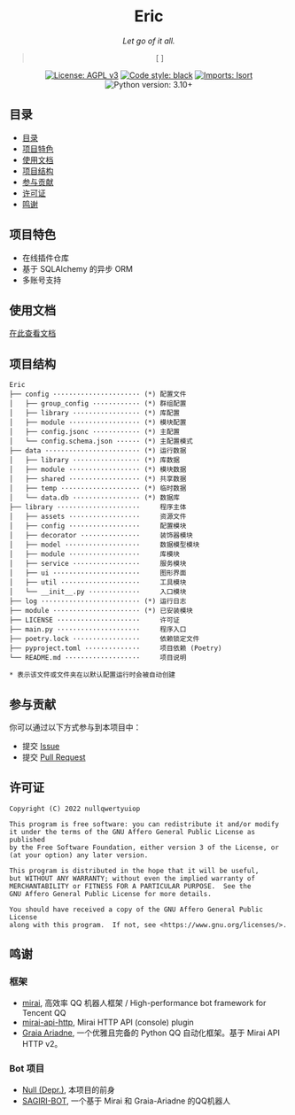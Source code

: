 <div align="center">

# Eric

_Let go of it all._

[//]: # (Let go of it all, close your eyes, and sink into this bottomless pool.)

> [ ]

[![License: AGPL v3](https://img.shields.io/badge/license-AGPL%20v3-blue.svg)](https://www.gnu.org/licenses/agpl-3.0)
[![Code style: black](https://img.shields.io/badge/code%20style-black-000000.svg)](https://github.com/psf/black)
[![Imports: Isort](https://img.shields.io/badge/imports-isort-%231674b1.svg)](https://pycqa.github.io/isort/)
![Python version: 3.10+](https://img.shields.io/badge/python-3.10+-blue.svg)

</div>

## 目录
  * [目录](#目录)
  * [项目特色](#项目特色)
  * [使用文档](#使用文档)
  * [项目结构](#项目结构)
  * [参与贡献](#参与贡献)
  * [许可证](#许可证)
  * [鸣谢](#鸣谢)

## 项目特色

  * 在线插件仓库
  * 基于 SQLAlchemy 的异步 ORM
  * 多账号支持

## 使用文档

[在此查看文档](https://projectnu11.github.io/Eric/)

## 项目结构

```
Eric
├── config ······················ (*) 配置文件
│   ├── group_config ············ (*) 群组配置
│   ├── library ················· (*) 库配置
│   ├── module ·················· (*) 模块配置
│   ├── config.jsonc ············ (*) 主配置
│   └── config.schema.json ······ (*) 主配置模式
├── data ························ (*) 运行数据
│   ├── library ················· (*) 库数据
│   ├── module ·················· (*) 模块数据
│   ├── shared ·················· (*) 共享数据
│   ├── temp ···················· (*) 临时数据
│   └── data.db ················· (*) 数据库
├── library ·····················     程序主体
│   ├── assets ··················     资源文件
│   ├── config ··················     配置模块
│   ├── decorator ···············     装饰器模块
│   ├── model ···················     数据模型模块
│   ├── module ··················     库模块
│   ├── service ·················     服务模块
│   ├── ui ······················     图形界面
│   ├── util ····················     工具模块
│   └── __init__.py ·············     入口模块
├── log ························· (*) 运行日志
├── module ······················ (*) 已安装模块
├── LICENSE ·····················     许可证
├── main.py ·····················     程序入口
├── poetry.lock ·················     依赖锁定文件
├── pyproject.toml ··············     项目依赖 (Poetry)
└── README.md ···················     项目说明

* 表示该文件或文件夹在以默认配置运行时会被自动创建
```

## 参与贡献

你可以通过以下方式参与到本项目中：

  * 提交 [Issue](https://github.com/nullqwertyuiop/Eric/issues)
  * 提交 [Pull Request](https://github.com/nullqwertyuiop/Eric/pulls)

## 许可证

    Copyright (C) 2022 nullqwertyuiop

    This program is free software: you can redistribute it and/or modify
    it under the terms of the GNU Affero General Public License as published
    by the Free Software Foundation, either version 3 of the License, or
    (at your option) any later version.

    This program is distributed in the hope that it will be useful,
    but WITHOUT ANY WARRANTY; without even the implied warranty of
    MERCHANTABILITY or FITNESS FOR A PARTICULAR PURPOSE.  See the
    GNU Affero General Public License for more details.

    You should have received a copy of the GNU Affero General Public License
    along with this program.  If not, see <https://www.gnu.org/licenses/>.

## 鸣谢

### 框架

  * [mirai](https://github.com/mamoe/mirai), 高效率 QQ 机器人框架 / High-performance bot framework for Tencent QQ
  * [mirai-api-http](https://github.com/project-mirai/mirai-api-http), Mirai HTTP API (console) plugin
  * [Graia Ariadne](https://github.com/GraiaProject/Ariadne), 一个优雅且完备的 Python QQ 自动化框架。基于 Mirai API HTTP v2。

### Bot 项目

  * [Null (Depr.)](https://github.com/ProjectNu11/Project-Null), 本项目的前身
  * [SAGIRI-BOT](https://github.com/SAGIRI-kawaii/sagiri-bot), 一个基于 Mirai 和 Graia-Ariadne 的QQ机器人
